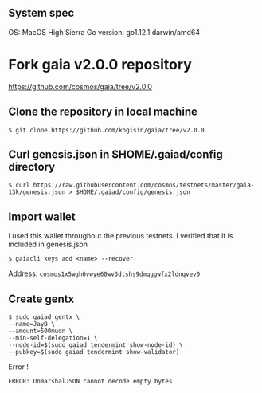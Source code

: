 ## System spec

OS: MacOS High Sierra
Go version: go1.12.1 darwin/amd64

# Fork gaia v2.0.0 repository

https://github.com/cosmos/gaia/tree/v2.0.0

## Clone the repository in local machine

```
$ git clone https://github.com/kogisin/gaia/tree/v2.0.0
```

## Curl genesis.json in $HOME/.gaiad/config directory

```
$ curl https://raw.githubusercontent.com/cosmos/testnets/master/gaia-13k/genesis.json > $HOME/.gaiad/config/genesis.json
```

## Import wallet 

I used this wallet throughout the previous testnets. I verified that it is included in genesis.json

```
$ gaiacli keys add <name> --recover
```

Address: `cosmos1x5wgh6vwye60wv3dtshs9dmqggwfx2ldnqvev0`

## Create gentx

```
$ sudo gaiad gentx \
--name=JayB \
--amount=500muon \
--min-self-delegation=1 \
--node-id=$(sudo gaiad tendermint show-node-id) \
--pubkey=$(sudo gaiad tendermint show-validator)
```

Error !

```
ERROR: UnmarshalJSON cannot decode empty bytes
```

